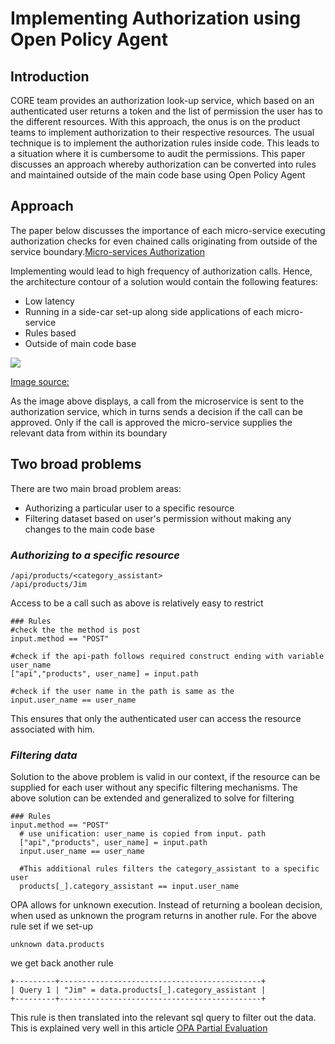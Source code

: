 # Implementing Authorization using Open Policy Agent

## Introduction

CORE team provides an authorization look-up service, which based on an authenticated user returns a token and the list of permission the user has to the different resources. With this approach, the onus is on the product teams to implement authorization to their respective resources. The usual technique is to implement the authorization rules inside code. This leads to a situation where it is cumbersome to audit the permissions. This paper discusses an approach whereby authorization can be converted into rules and maintained outside of the main code base using Open Policy Agent

## Approach

The paper below discusses the importance of each micro-service executing authorization checks for even chained calls originating from outside of the service boundary.[Micro-services Authorization](https://sainsburys-confluence.valiantys.net/x/mWVCAw)

Implementing would lead to high frequency of authorization calls. Hence, the architecture contour of a solution would contain the following features:
* Low latency
* Running in a side-car set-up along side applications of each micro-service
* Rules based
* Outside of main code base

![](https://miro.medium.com/max/826/1*CrFdCcWgaFT2EqGV2tds3w.png)

[Image source:](https://blog.openpolicyagent.org/write-policy-in-opa-enforce-policy-in-sql-d9d24db93bf4)

As the image above displays, a call from the microservice is sent to the authorization service, which in turns sends a decision if the call can be approved. Only if the call is approved the micro-service supplies the relevant data from within its boundary

## Two broad problems

There are two main broad problem areas:
* Authorizing a particular user to a specific resource
* Filtering dataset based on user's permission without making any changes to the main code base

### *Authorizing to a specific resource*

```
/api/products/<category_assistant>
/api/products/Jim
```

Access to be a call such as above is relatively easy to restrict

```
### Rules
#check the the method is post
input.method == "POST"

#check if the api-path follows required construct ending with variable user_name
["api","products", user_name] = input.path 

#check if the user name in the path is same as the
input.user_name == user_name
```
This ensures that only the authenticated user can access the resource associated with him. 

### *Filtering data*

Solution to the above problem is valid in our context, if the resource can be supplied for each user without any specific filtering mechanisms. The above solution can be extended and generalized to solve for filtering

```
### Rules
input.method == "POST"
  # use unification: user_name is copied from input. path
  ["api","products", user_name] = input.path 
  input.user_name == user_name

  #This additional rules filters the category_assistant to a specific user
  products[_].category_assistant == input.user_name
```

OPA allows for unknown execution. Instead of returning a boolean decision, when used as unknown the program returns in another rule. For the above rule set if we set-up 
```
unknown data.products
```
we get back another rule

```
+---------+---------------------------------------------+
| Query 1 | "Jim" = data.products[_].category_assistant |
+---------+---------------------------------------------+
````

This rule is then translated into the relevant sql query to filter out the data. This is explained very well in this article [OPA Partial Evaluation](https://blog.openpolicyagent.org/partial-evaluation-162750eaf422)